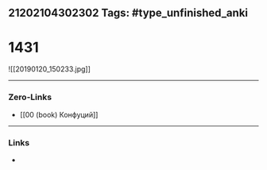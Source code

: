 21202104302302
Tags: #type_unfinished_anki 
---
# 1431

![[20190120_150233.jpg]]

---
### Zero-Links
- [[00 (book) Конфуций]]
---
### Links
-